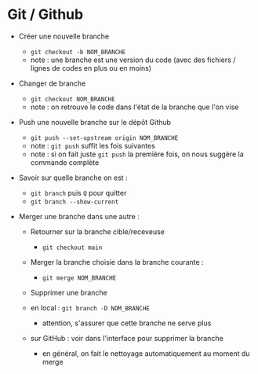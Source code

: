 # Git / Github

- Créer une nouvelle branche
  - `git checkout -b NOM_BRANCHE`
  - note : une branche est une version du code (avec des fichiers / lignes de codes en plus ou en moins)

- Changer de branche 
  - `git checkout NOM_BRANCHE`
  - note : on retrouve le code dans l'état de la branche que l'on vise
 
- Push une nouvelle branche sur le dépôt Github
  - `git push --set-upstream origin NOM_BRANCHE`
  - note : `git push` suffit les fois suivantes
  - note : si on fait juste `git push` la première fois, on nous suggère la commande complète

- Savoir sur quelle branche on est : 
  - `git branch` puis `Q` pour quitter
  - `git branch --show-current`
 
- Merger une branche dans une autre : 
  - Retourner sur la branche cible/receveuse 
    - `git checkout main`
  - Merger la branche choisie dans la branche courante :
    - `git merge NOM_BRANCHE`

  - Supprimer une branche
  - en local : `git branch -D NOM_BRANCHE`
    - attention, s'assurer que cette branche ne serve plus
  - sur GitHub : voir dans l'interface pour supprimer la branche
    - en général, on fait le nettoyage automatiquement au moment du merge

